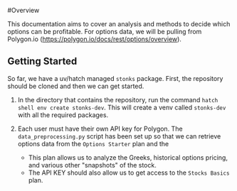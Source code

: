 #Overview

This documentation aims to cover an analysis and methods to decide which options can be profitable. For options data, we will be pulling from Polygon.io (https://polygon.io/docs/rest/options/overview).

## Getting Started
So far, we have a uv/hatch managed `stonks` package. First, the repository should be cloned and then we can get started.

1. In the directory that contains the repository, run the command `hatch shell env create stonks-dev`. This will create a venv called `stonks-dev` with all the required packages. 

2. Each user must have their own API key for Polygon. The `data_preprocessing.py` script has been set up so that we can retrieve options data from the `Options Starter` plan and the 
    * This plan allows us to analyze the Greeks, historical options pricing, and various other "snapshots" of the stock.
    * The API KEY should also allow us to get access to the `Stocks Basics` plan.


